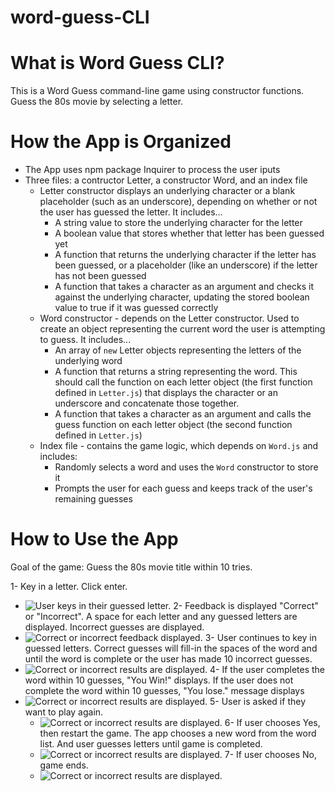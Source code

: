 # word-guess-CLI

# What is Word Guess CLI?

This is a Word Guess command-line game using constructor functions. Guess the 80s movie by selecting a letter.

# How the App is Organized
 - The App uses npm package Inquirer to process the user iputs
 - Three files: a contructor Letter, a constructor Word, and an index file
    - Letter constructor displays an underlying character or a blank placeholder (such as an underscore), depending on whether or not the user has guessed the letter. It includes...
      - A string value to store the underlying character for the letter
      - A boolean value that stores whether that letter has been guessed yet
      - A function that returns the underlying character if the letter has been guessed, or a placeholder (like an underscore) if the letter has not been guessed
      - A function that takes a character as an argument and checks it against the underlying character, updating the stored boolean value to true if it was guessed correctly
    - Word constructor - depends on the Letter constructor. Used to create an object representing the current word the user is attempting to guess. It includes...
      - An array of `new` Letter objects representing the letters of the underlying word
      - A function that returns a string representing the word. This should call the function on each letter object (the first function defined in `Letter.js`) that displays the character or an underscore and concatenate those together.
      - A function that takes a character as an argument and calls the guess function on each letter object (the second function defined in `Letter.js`)
    - Index file - contains the game logic, which depends on `Word.js` and includes:
      - Randomly selects a word and uses the `Word` constructor to store it
      - Prompts the user for each guess and keeps track of the user's remaining guesses

# How to Use the App
Goal of the game: Guess the 80s movie title within 10 tries.

 1- Key in a letter. Click enter.
   - ![User keys in their guessed letter.](https://kknape.github.io/word-guess-CLI/images/Word_Guess_CLI_001.png)
 2- Feedback is displayed "Correct" or "Incorrect". A space for each letter and any guessed letters are displayed. Incorrect guesses are displayed.
   - ![Correct or incorrect feedback displayed.](https://kknape.github.io/word-guess-CLI/images/Word_Guess_CLI_002.png)
 3- User continues to key in guessed letters. Correct guesses will fill-in the spaces of the word and until the word is complete or the user has made 10 incorrect guesses.
   - ![Correct or incorrect results are displayed.](https://kknape.github.io/word-guess-CLI/images/Word_Guess_CLI_003.png)
 4- If the user completes the word within 10 guesses, "You Win!" displays. If the user does not complete the word within 10 guesses, "You lose." message displays
   - ![Correct or incorrect results are displayed.](https://kknape.github.io/word-guess-CLI/images/Word_Guess_CLI_004.png) 
 5- User is asked if they want to play again.
     - ![Correct or incorrect results are displayed.](https://kknape.github.io/word-guess-CLI/images/Word_Guess_CLI_005.png) 
 6- If user chooses Yes, then restart the game. The app chooses a new word from the word list. And user guesses letters until game is completed.
     - ![Correct or incorrect results are displayed.](https://kknape.github.io/word-guess-CLI/images/Word_Guess_CLI_006.png) 
 7- If user chooses No, game ends.
     - ![Correct or incorrect results are displayed.](https://kknape.github.io/word-guess-CLI/images/Word_Guess_CLI_007.png) 

